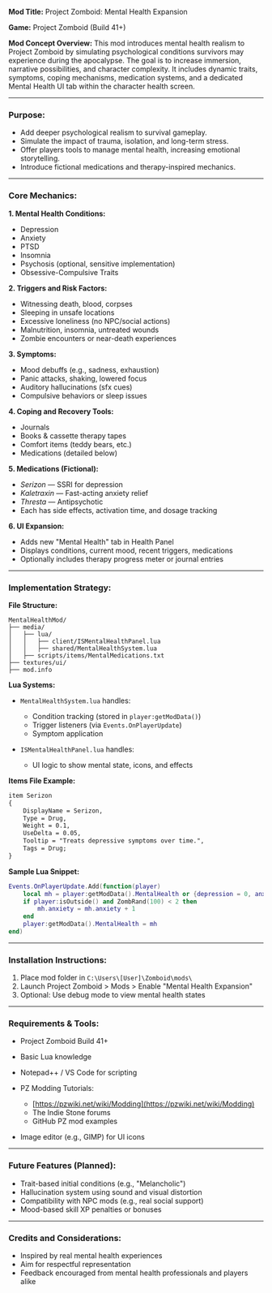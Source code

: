 **Mod Title:** Project Zomboid: Mental Health Expansion

**Game:** Project Zomboid (Build 41+)

**Mod Concept Overview:**
This mod introduces mental health realism to Project Zomboid by simulating psychological conditions survivors may experience during the apocalypse. The goal is to increase immersion, narrative possibilities, and character complexity. It includes dynamic traits, symptoms, coping mechanisms, medication systems, and a dedicated Mental Health UI tab within the character health screen.

---

### **Purpose:**

* Add deeper psychological realism to survival gameplay.
* Simulate the impact of trauma, isolation, and long-term stress.
* Offer players tools to manage mental health, increasing emotional storytelling.
* Introduce fictional medications and therapy-inspired mechanics.

---

### **Core Mechanics:**

**1. Mental Health Conditions:**

* Depression
* Anxiety
* PTSD
* Insomnia
* Psychosis (optional, sensitive implementation)
* Obsessive-Compulsive Traits

**2. Triggers and Risk Factors:**

* Witnessing death, blood, corpses
* Sleeping in unsafe locations
* Excessive loneliness (no NPC/social actions)
* Malnutrition, insomnia, untreated wounds
* Zombie encounters or near-death experiences

**3. Symptoms:**

* Mood debuffs (e.g., sadness, exhaustion)
* Panic attacks, shaking, lowered focus
* Auditory hallucinations (sfx cues)
* Compulsive behaviors or sleep issues

**4. Coping and Recovery Tools:**

* Journals
* Books & cassette therapy tapes
* Comfort items (teddy bears, etc.)
* Medications (detailed below)

**5. Medications (Fictional):**

* *Serizon* — SSRI for depression
* *Kaletraxin* — Fast-acting anxiety relief
* *Thresta* — Antipsychotic
* Each has side effects, activation time, and dosage tracking

**6. UI Expansion:**

* Adds new "Mental Health" tab in Health Panel
* Displays conditions, current mood, recent triggers, medications
* Optionally includes therapy progress meter or journal entries

---

### **Implementation Strategy:**

**File Structure:**

```
MentalHealthMod/
├── media/
│   ├── lua/
│   │   ├── client/ISMentalHealthPanel.lua
│   │   ├── shared/MentalHealthSystem.lua
│   ├── scripts/items/MentalMedications.txt
├── textures/ui/
├── mod.info
```

**Lua Systems:**

* `MentalHealthSystem.lua` handles:

  * Condition tracking (stored in `player:getModData()`)
  * Trigger listeners (via `Events.OnPlayerUpdate`)
  * Symptom application
* `ISMentalHealthPanel.lua` handles:

  * UI logic to show mental state, icons, and effects

**Items File Example:**

```txt
item Serizon
{
    DisplayName = Serizon,
    Type = Drug,
    Weight = 0.1,
    UseDelta = 0.05,
    Tooltip = "Treats depressive symptoms over time.",
    Tags = Drug;
}
```

**Sample Lua Snippet:**

```lua
Events.OnPlayerUpdate.Add(function(player)
    local mh = player:getModData().MentalHealth or {depression = 0, anxiety = 0}
    if player:isOutside() and ZombRand(100) < 2 then
        mh.anxiety = mh.anxiety + 1
    end
    player:getModData().MentalHealth = mh
end)
```

---

### **Installation Instructions:**

1. Place mod folder in `C:\Users\[User]\Zomboid\mods\`
2. Launch Project Zomboid > Mods > Enable "Mental Health Expansion"
3. Optional: Use debug mode to view mental health states

---

### **Requirements & Tools:**

* Project Zomboid Build 41+
* Basic Lua knowledge
* Notepad++ / VS Code for scripting
* PZ Modding Tutorials:

  * [https://pzwiki.net/wiki/Modding](https://pzwiki.net/wiki/Modding)
  * The Indie Stone forums
  * GitHub PZ mod examples
* Image editor (e.g., GIMP) for UI icons

---

### **Future Features (Planned):**

* Trait-based initial conditions (e.g., "Melancholic")
* Hallucination system using sound and visual distortion
* Compatibility with NPC mods (e.g., real social support)
* Mood-based skill XP penalties or bonuses

---

### **Credits and Considerations:**

* Inspired by real mental health experiences
* Aim for respectful representation
* Feedback encouraged from mental health professionals and players alike
